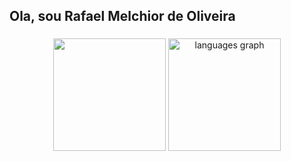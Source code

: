 <h2 align="left">Ola, sou Rafael Melchior de Oliveira</h2>

###

<div align="center">
  <img src = "https://bad-apple-github-readme.vercel.app/api?username=rafuel05&show_icons=true&count_private=true&line_height=20&icon_color=00b3ff&theme=blue-green&title_color=00b3ff" height = "180"/>
  <img src="https://github-readme-stats.vercel.app/api/top-langs?username=rafuel05&locale=en&hide_title=false&layout=compact&card_width=320&langs_count=5&theme=blue-green&hide_border=false" height="180" alt="languages graph"  />
</div>
